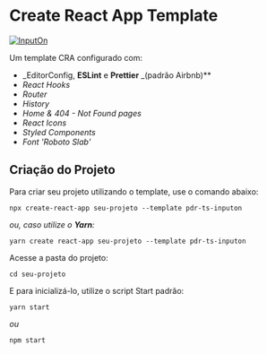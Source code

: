 # Create React App Template

[![InputOn](https://camo.githubusercontent.com/a2e91dcd290082c03abcce3c5d82b2676363ff29eb8c8fd2a1a7186b9248f161/68747470733a2f2f692e696d6775722e636f6d2f7a6237715048682e706e67)](http://inputon.com.br)

Um template CRA configurado com:

- _EditorConfig, **ESLint** e **Prettier** _(padrão Airbnb)\*\*
- _React Hooks_
- _Router_
- _History_
- _Home & 404 - Not Found pages_
- _React Icons_
- _Styled Components_
- _Font 'Roboto Slab'_

## Criação do Projeto

Para criar seu projeto utilizando o template, use o comando abaixo:

    npx create-react-app seu-projeto --template pdr-ts-inputon

_ou, caso utilize o **Yarn**:_

    yarn create react-app seu-projeto --template pdr-ts-inputon

Acesse a pasta do projeto:

    cd seu-projeto

E para inicializá-lo, utilize o script Start padrão:

    yarn start

_ou_

    npm start
